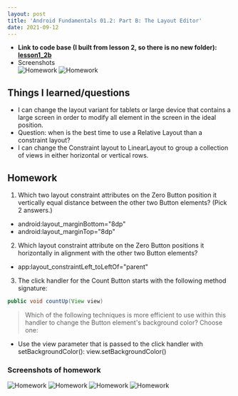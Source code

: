 ```yaml
---
layout: post
title: 'Android Fundamentals 01.2: Part B: The Layout Editor'
date: 2021-09-12
---
```


- **Link to code base (I built from lesson 2, so there is no new folder): [lesson1_2b](https://github.com/zhuxinyishcn/NEUSEA-XinyiZhu/tree/main/lesson1_1)**
- Screenshots  
  ![Homework](../_screenShot/lesson3_1.PNG)
  ![Homework](../_screenShot/lesson3_2.PNG)

## Things I learned/questions

- I can change the layout variant for tablets or large device that contains a large screen in order to modify all element in the screen in the ideal position.
- Question: when is the best time to use a Relative Layout than a constraint layout?
- I can change the Constraint layout to LinearLayout to group a collection of views in either horizontal or vertical rows.

## Homework

1. Which two layout constraint attributes on the Zero Button position it vertically equal distance between the other two Button elements? (Pick 2 answers.)

- android:layout_marginBottom="8dp"
- android:layout_marginTop="8dp"

2. Which layout constraint attribute on the Zero Button positions it horizontally in alignment with the other two Button elements?

- app:layout_constraintLeft_toLeftOf="parent"

3. The click handler for the Count Button starts with the following method signature:

```java
public void countUp(View view)
```

> Which of the following techniques is more efficient to use within this handler to change the Button element's background color? Choose one:

- Use the view parameter that is passed to the click handler with setBackgroundColor(): view.setBackgroundColor()

### Screenshots of homework

![Homework](../_screenShot/lesson3_3.PNG)
![Homework](../_screenShot/lesson3_4.PNG)
![Homework](../_screenShot/lesson3_5.PNG)
![Homework](../_screenShot/lesson3_6.PNG)
